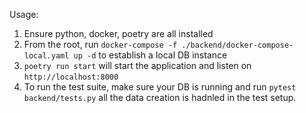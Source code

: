 Usage:
1. Ensure python, docker, poetry are all installed
2. From the root, run `docker-compose -f ./backend/docker-compose-local.yaml up -d` to establish a local DB instance
3. `poetry run start` will start the application and listen on `http://localhost:8000`
4. To run the test suite, make sure your DB is running and run `pytest backend/tests.py` all the data creation is hadnled in the test setup.

